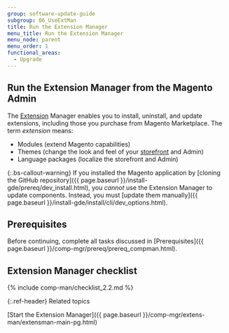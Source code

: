 ```yaml
---
group: software-update-guide
subgroup: 06_UseExtMan
title: Run the Extension Manager
menu_title: Run the Extension Manager
menu_node: parent
menu_order: 1
functional_areas:
  - Upgrade
---
```


## Run the Extension Manager from the Magento Admin

The [Extension](https://glossary.magento.com/extension) Manager enables you to install, uninstall, and update extensions, including those you purchase from Magento Marketplace. The term *extension* means:

*  Modules (extend Magento capabilities)
*  Themes (change the look and feel of your [storefront](https://glossary.magento.com/storefront) and Admin)
*  Language packages (localize the storefront and Admin)

{:.bs-callout-warning}
If you installed the Magento application by [cloning the GitHub repository]({{ page.baseurl }}/install-gde/prereq/dev_install.html), you *cannot* use the Extension Manager to update components. Instead, you must [update them manually]({{ page.baseurl }}/install-gde/install/cli/dev_options.html).

## Prerequisites

Before continuing, complete all tasks discussed in [Prerequisites]({{ page.baseurl }}/comp-mgr/prereq/prereq_compman.html).

## Extension Manager checklist
{% include comp-man/checklist_2.2.md %}

{:.ref-header}
Related topics

[Start the Extension Manager]({{ page.baseurl }}/comp-mgr/extens-man/extensman-main-pg.html)
